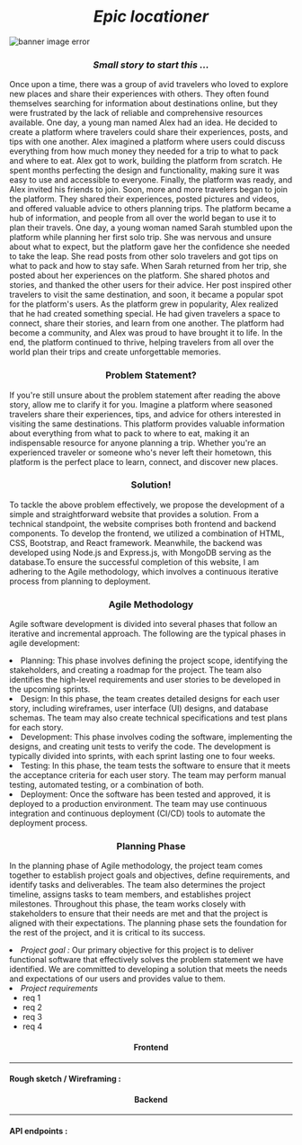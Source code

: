 <h1 align="center"><i>Epic locationer</i></h1>
<img src="https://thumbs.dreamstime.com/b/travel-around-world-web-banner-design-travelling-bag-volleyball-flip-flops-beach-view-117617495.jpg" alt="banner image error"/>
<h3 align="center"><i>Small story to start this ...</i></h3>
<p>Once upon a time, there was a group of avid travelers who loved to explore new places and share their experiences with others. They often found themselves searching for information about destinations online, but they were frustrated by the lack of reliable and comprehensive resources available. One day, a young man named Alex had an idea. He decided to create a platform where travelers could share their experiences, posts, and tips with one another. Alex imagined a platform where users could discuss everything from how much money they needed for a trip to what to pack and where to eat. Alex got to work, building the platform from scratch. He spent months perfecting the design and functionality, making sure it was easy to use and accessible to everyone. Finally, the platform was ready, and Alex invited his friends to join. Soon, more and more travelers began to join the platform. They shared their experiences, posted pictures and videos, and offered valuable advice to others planning trips. The platform became a hub of information, and people from all over the world began to use it to plan their travels. One day, a young woman named Sarah stumbled upon the platform while planning her first solo trip. She was nervous and unsure about what to expect, but the platform gave her the confidence she needed to take the leap. She read posts from other solo travelers and got tips on what to pack and how to stay safe. When Sarah returned from her trip, she posted about her experiences on the platform. She shared photos and stories, and thanked the other users for their advice. Her post inspired other travelers to visit the same destination, and soon, it became a popular spot for the platform's users. As the platform grew in popularity, Alex realized that he had created something special. He had given travelers a space to connect, share their stories, and learn from one another. The platform had become a community, and Alex was proud to have brought it to life. In the end, the platform continued to thrive, helping travelers from all over the world plan their trips and create unforgettable memories.</p>
<h3 align="center">Problem Statement?</h3>
<p>If you're still unsure about the problem statement after reading the above story, allow me to clarify it for you.
Imagine a platform where seasoned travelers share their experiences, tips, and advice for others interested in visiting the same destinations. This platform provides valuable information about everything from what to pack to where to eat, making it an indispensable resource for anyone planning a trip. Whether you're an experienced traveler or someone who's never left their hometown, this platform is the perfect place to learn, connect, and discover new places.
</p>
<h3 align="center">Solution!</h3>
<p>To tackle the above problem effectively, we propose the development of a simple and straightforward website that provides a solution.
From a technical standpoint, the website comprises both frontend and backend components. To develop the frontend, we utilized a combination of HTML, CSS, Bootstrap, and React framework. Meanwhile, the backend was developed using Node.js and Express.js, with MongoDB serving as the database.To ensure the successful completion of this website, I am adhering to the Agile methodology, which involves a continuous iterative process from planning to deployment.</p>
<h3 align="center">Agile Methodology</h3>
<p>Agile software development is divided into several phases that follow an iterative and incremental approach. The following are the typical phases in agile development:</p>
<li>Planning: This phase involves defining the project scope, identifying the stakeholders, and creating a roadmap for the project. The team also identifies the high-level requirements and user stories to be developed in the upcoming sprints.</li>
<li>Design: In this phase, the team creates detailed designs for each user story, including wireframes, user interface (UI) designs, and database schemas. The team may also create technical specifications and test plans for each story.</li>
<li>Development: This phase involves coding the software, implementing the designs, and creating unit tests to verify the code. The development is typically divided into sprints, with each sprint lasting one to four weeks.</li>
<li>Testing: In this phase, the team tests the software to ensure that it meets the acceptance criteria for each user story. The team may perform manual testing, automated testing, or a combination of both.</li>
<li>Deployment: Once the software has been tested and approved, it is deployed to a production environment. The team may use continuous integration and continuous deployment (CI/CD) tools to automate the deployment process.</li>
<h3 align="center">Planning Phase</h3>
<p>In the planning phase of Agile methodology, the project team comes together to establish project goals and objectives, define requirements, and identify tasks and deliverables. The team also determines the project timeline, assigns tasks to team members, and establishes project milestones. Throughout this phase, the team works closely with stakeholders to ensure that their needs are met and that the project is aligned with their expectations. The planning phase sets the foundation for the rest of the project, and it is critical to its success.</p>
<li><em>Project goal : </em>Our primary objective for this project is to deliver functional software that effectively solves the problem statement we have identified. We are committed to developing a solution that meets the needs and expectations of our users and provides value to them.</li>
<li><em>Project requirements</em>
<ul>
  <li>req 1</li>
  <li>req 2</li>
  <li>req 3</li>
  <li>req 4</li>
</ul>
</li>
<h4 align="center">Frontend</h4>
<hr/>
<h4>Rough sketch / Wireframing :</h4>
<h4 align="center">Backend</h4>
<hr/>
<h4>API endpoints :</h4>
